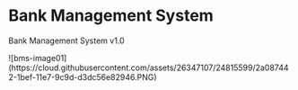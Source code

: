 # Bank Management System
Bank Management System v1.0

<p style="align: center">
  ![bms-image01](https://cloud.githubusercontent.com/assets/26347107/24815599/2a087442-1bef-11e7-9c9d-d3dc56e82946.PNG)
</p>
